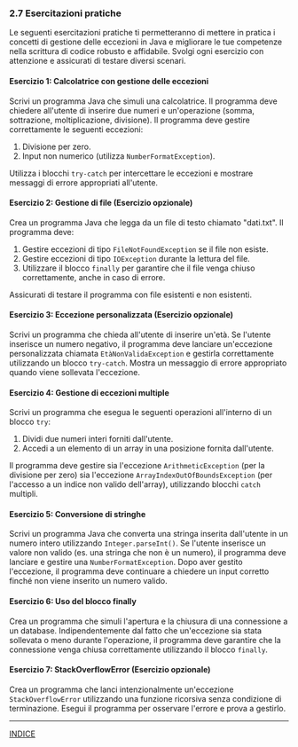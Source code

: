 ### 2.7 Esercitazioni pratiche

Le seguenti esercitazioni pratiche ti permetteranno di mettere in pratica i concetti di gestione delle eccezioni in Java e migliorare le tue competenze nella scrittura di codice robusto e affidabile. Svolgi ogni esercizio con attenzione e assicurati di testare diversi scenari.

#### Esercizio 1: Calcolatrice con gestione delle eccezioni

Scrivi un programma Java che simuli una calcolatrice. Il programma deve chiedere all'utente di inserire due numeri e un'operazione (somma, sottrazione, moltiplicazione, divisione). Il programma deve gestire correttamente le seguenti eccezioni:

1. Divisione per zero.
2. Input non numerico (utilizza `NumberFormatException`).

Utilizza i blocchi `try-catch` per intercettare le eccezioni e mostrare messaggi di errore appropriati all'utente.

#### Esercizio 2: Gestione di file (Esercizio opzionale)

Crea un programma Java che legga da un file di testo chiamato "dati.txt". Il programma deve:

1. Gestire eccezioni di tipo `FileNotFoundException` se il file non esiste.
2. Gestire eccezioni di tipo `IOException` durante la lettura del file.
3. Utilizzare il blocco `finally` per garantire che il file venga chiuso correttamente, anche in caso di errore.

Assicurati di testare il programma con file esistenti e non esistenti.

#### Esercizio 3: Eccezione personalizzata (Esercizio opzionale)

Scrivi un programma che chieda all'utente di inserire un'età. Se l'utente inserisce un numero negativo, il programma deve lanciare un'eccezione personalizzata chiamata `EtàNonValidaException` e gestirla correttamente utilizzando un blocco `try-catch`. Mostra un messaggio di errore appropriato quando viene sollevata l'eccezione.

#### Esercizio 4: Gestione di eccezioni multiple

Scrivi un programma che esegua le seguenti operazioni all'interno di un blocco `try`:

1. Dividi due numeri interi forniti dall'utente.
2. Accedi a un elemento di un array in una posizione fornita dall'utente.

Il programma deve gestire sia l'eccezione `ArithmeticException` (per la divisione per zero) sia l'eccezione `ArrayIndexOutOfBoundsException` (per l'accesso a un indice non valido dell'array), utilizzando blocchi `catch` multipli.

#### Esercizio 5: Conversione di stringhe

Scrivi un programma Java che converta una stringa inserita dall'utente in un numero intero utilizzando `Integer.parseInt()`. Se l'utente inserisce un valore non valido (es. una stringa che non è un numero), il programma deve lanciare e gestire una `NumberFormatException`. Dopo aver gestito l'eccezione, il programma deve continuare a chiedere un input corretto finché non viene inserito un numero valido.

#### Esercizio 6: Uso del blocco finally

Crea un programma che simuli l'apertura e la chiusura di una connessione a un database. Indipendentemente dal fatto che un'eccezione sia stata sollevata o meno durante l'operazione, il programma deve garantire che la connessione venga chiusa correttamente utilizzando il blocco `finally`.

#### Esercizio 7: StackOverflowError (Esercizio opzionale)

Crea un programma che lanci intenzionalmente un'eccezione `StackOverflowError` utilizzando una funzione ricorsiva senza condizione di terminazione. Esegui il programma per osservare l'errore e prova a gestirlo.

---
[INDICE](README.md)

